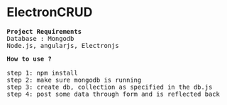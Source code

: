 # ElectronCRUD
<pre><b>Project Requirements</b>
Database : Mongodb
Node.js, angularjs, Electronjs</pre>

<pre><b>How to use ? </b> <br>
step 1: npm install
step 2: make sure mongodb is running
step 3: create db, collection as specified in the db.js
step 4: post some data through form and is reflected back<pre>
